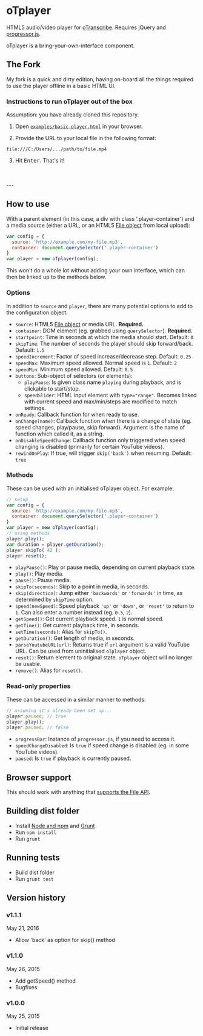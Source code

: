 # oTplayer

HTML5 audio/video player for [oTranscribe](https://github.com/otranscribe/otranscribe). Requires jQuery and [progressor.js](https://github.com/ejb/progressor.js).

oTplayer is a bring-your-own-interface component.

## The Fork
My fork is a quick and dirty edition, having on-board all the things required to use the player offline in a basic HTML UI.

### Instructions to run oTplayer out of the box

Assumption: you have already cloned this repository.

1. Open [`examples/basic-player.html`](./examples/basic-player.html) in your browser.

2. Provide the URL to your local file in the following format:
```
file:///C:/Users/.../path/to/file.mp4
```

3. Hit <kbd>Enter</kbd>. That's it!

<br>
<br>
---

## How to use

With a parent element (in this case, a div with class '.player-container') and a media source (either a URL, or an HTML5 [File object](https://developer.mozilla.org/en/docs/Web/API/File) from local upload):

```js
var config = {
  source: 'http://example.com/my-file.mp3',
  container: document.querySelector('.player-container')
}
var player = new oTplayer(config);
```

This won't do a whole lot without adding your own interface, which can then be linked up to the methods below.

### Options

In addition to `source` and `player`, there are many potential options to add to the configuration object.

- `source`: HTML5 [File object](https://developer.mozilla.org/en/docs/Web/API/File) or media URL. **Required.**
- `container`: DOM element (eg. grabbed using `querySelector`). **Required.**
- `startpoint`: Time in seconds at which the media should start. Default: `0`
- `skipTime`: The number of seconds the player should skip forward/back. Default: `1.5`
- `speedIncrement`: Factor of speed increase/decrease step. Default: `0.25`
- `speedMax`: Maximum speed allowed. Normal speed is `1`. Default: `2`
- `speedMin`: Minimum speed allowed. Default: `0.5`
- `buttons`: Sub-object of selectors (or elements):
    - `playPause`: Is given class name `playing` during playback, and is clickable to start/stop.
    - `speedSlider`: HTML input element with `type="range"`. Becomes linked with current speed and max/min/steps are modified to match settings.
- `onReady`: Callback function for when ready to use.
- `onChange(name)`: Callback function when there is a change of state (eg. speed changes, play/pause, skip forward). Argument is the name of function which called it, as a string.
- `onDisableSpeedChange`: Callback function only triggered when speed changing is disabled (primarily for certain YouTube videos).
- `rewindOnPlay`: If true, will trigger `skip('back')` when resuming. Default: `true`

### Methods

These can be used with an initialised oTplayer object. For example:

```js
// setup
var config = {
  source: 'http://example.com/my-file.mp3',
  container: document.querySelector('.player-container')
}
var player = new oTplayer(config);
// using methods
player.play();
var duration = player.getDuration();
player.skipTo( 42 );
player.reset();
```

- `playPause()`: Play or pause media, depending on current playback state.
- `play()`: Play media.
- `pause()`: Pause media.
- `skipTo(seconds)`: Skip to a point in media, in seconds.
- `skip(direction)`: Jump either `'backwards'` or `'forwards'` in time, as determined by `skipTime` option.
- `speed(newSpeed)`: Speed playback `'up'` or `'down'`, or `'reset'` to return to `1`. Can also enter a number instead (eg. `0.5`, `2`).
- `getSpeed()`: Get current playback speed. `1` is normal speed.
- `getTime()`: Get current playback time, in seconds.
- `setTime(seconds)`: Alias for `skipTo()`.
- `getDuration()`: Get length of media, in seconds.
- `parseYoutubeURL(url)`: Returns true if `url` argument is a valid YouTube URL. Can be used from uninitialised `oTplayer` object.
- `reset()`: Return element to original state. `oTplayer` object will no longer be usable.
- `remove()`: Alias for `reset()`.

### Read-only properties

These can be accessed in a similar manner to methods:

```js
// assuming it's already been set up...
player.paused; // true
player.play();
player.paused; // false
```

- `progressBar`: Instance of `progressor.js`, if you need to access it.
- `speedChangeDisabled`: Is `true` if speed change is disabled (eg. in some YouTube videos).
- `paused`: Is `true` if playback is currently paused.

## Browser support

This should work with anything that [supports the File API](http://caniuse.com/#feat=fileapi).

## Building dist folder

- Install [Node and npm](https://nodejs.org) and [Grunt](http://gruntjs.com)
- Run `npm install`
- Run `grunt`

## Running tests

- Build dist folder
- Run `grunt test`

## Version history

### v1.1.1

May 21, 2016

- Allow 'back' as option for skip() method

### v1.1.0

May 26, 2015

- Add getSpeed() method
- Bugfixes


### v1.0.0

May 25, 2015

- Initial release
